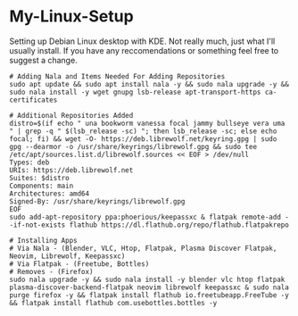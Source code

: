 # My-Linux-Setup
Setting up Debian Linux desktop with KDE. Not really much, just what I'll usually install. If you have any reccomendations or something feel free to suggest a change. 

    # Adding Nala and Items Needed For Adding Repositories
    sudo apt update && sudo apt install nala -y && sudo nala upgrade -y && sudo nala install -y wget gnupg lsb-release apt-transport-https ca-certificates
    
    # Additional Repositories Added
    distro=$(if echo " una bookworm vanessa focal jammy bullseye vera uma " | grep -q " $(lsb_release -sc) "; then lsb_release -sc; else echo focal; fi) && wget -O- https://deb.librewolf.net/keyring.gpg | sudo gpg --dearmor -o /usr/share/keyrings/librewolf.gpg && sudo tee /etc/apt/sources.list.d/librewolf.sources << EOF > /dev/null
    Types: deb
    URIs: https://deb.librewolf.net
    Suites: $distro
    Components: main
    Architectures: amd64
    Signed-By: /usr/share/keyrings/librewolf.gpg
    EOF
    sudo add-apt-repository ppa:phoerious/keepassxc & flatpak remote-add --if-not-exists flathub https://dl.flathub.org/repo/flathub.flatpakrepo
    
    # Installing Apps 
    # Via Nala - (Blender, VLC, Htop, Flatpak, Plasma Discover Flatpak, Neovim, Librewolf, Keepassxc) 
    # Via Flatpak - (Freetube, Bottles) 
    # Removes - (Firefox) 
    sudo nala upgrade -y && sudo nala install -y blender vlc htop flatpak plasma-discover-backend-flatpak neovim librewolf keepassxc & sudo nala purge firefox -y && flatpak install flathub io.freetubeapp.FreeTube -y && flatpak install flathub com.usebottles.bottles -y
